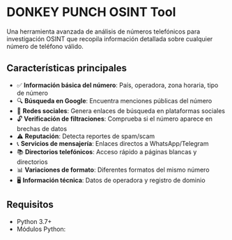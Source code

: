 # DONKEY PUNCH OSINT Tool

Una herramienta avanzada de análisis de números telefónicos para investigación OSINT que recopila información detallada sobre cualquier número de teléfono válido.

## Características principales

- ✅ **Información básica del número**: País, operadora, zona horaria, tipo de número
- 🔍 **Búsqueda en Google**: Encuentra menciones públicas del número
- 📱 **Redes sociales**: Genera enlaces de búsqueda en plataformas sociales
- 🔓 **Verificación de filtraciones**: Comprueba si el número aparece en brechas de datos
- ⚠️ **Reputación**: Detecta reportes de spam/scam
- 📞 **Servicios de mensajería**: Enlaces directos a WhatsApp/Telegram
- 📚 **Directorios telefónicos**: Acceso rápido a páginas blancas y directorios
- 📊 **Variaciones de formato**: Diferentes formatos del mismo número
- 🖥️ **Información técnica**: Datos de operadora y registro de dominio

## Requisitos

- Python 3.7+
- Módulos Python:
